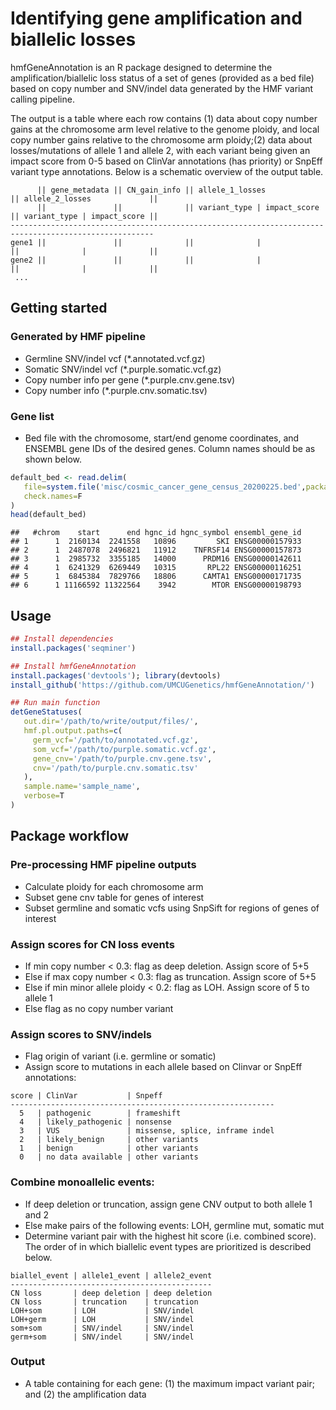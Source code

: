 Identifying gene amplification and biallelic losses
================

hmfGeneAnnotation is an R package designed to determine the
amplification/biallelic loss status of a set of genes (provided as a bed
file) based on copy number and SNV/indel data generated by the HMF
variant calling pipeline.

The output is a table where each row contains (1) data about copy number
gains at the chromosome arm level relative to the genome ploidy, and
local copy number gains relative to the chromosome arm ploidy;(2) data
about losses/mutations of allele 1 and allele 2, with each variant being
given an impact score from 0-5 based on ClinVar annotations (has
priority) or SnpEff variant type annotations. Below is a schematic
overview of the output
table.

``` 
      || gene_metadata || CN_gain_info || allele_1_losses             || allele_2_losses             ||
      ||               ||              || variant_type | impact_score || variant_type | impact_score ||
------------------------------------------------------------------------------------------------------
gene1 ||               ||              ||              |              ||              |              ||
gene2 ||               ||              ||              |              ||              |              ||
 ...
```

## Getting started

### Generated by HMF pipeline

  - Germline SNV/indel vcf (\*.annotated.vcf.gz)
  - Somatic SNV/indel vcf (\*.purple.somatic.vcf.gz)
  - Copy number info per gene (\*.purple.cnv.gene.tsv)
  - Copy number info (\*.purple.cnv.somatic.tsv)

### Gene list

  - Bed file with the chromosome, start/end genome coordinates, and
    ENSEMBL gene IDs of the desired genes. Column names should be as
    shown below.

<!-- end list -->

``` r
default_bed <- read.delim(
   file=system.file('misc/cosmic_cancer_gene_census_20200225.bed',package='hmfGeneAnnotation'),
   check.names=F
)
head(default_bed)
```

    ##   #chrom    start      end hgnc_id hgnc_symbol ensembl_gene_id
    ## 1      1  2160134  2241558   10896         SKI ENSG00000157933
    ## 2      1  2487078  2496821   11912    TNFRSF14 ENSG00000157873
    ## 3      1  2985732  3355185   14000      PRDM16 ENSG00000142611
    ## 4      1  6241329  6269449   10315       RPL22 ENSG00000116251
    ## 5      1  6845384  7829766   18806      CAMTA1 ENSG00000171735
    ## 6      1 11166592 11322564    3942        MTOR ENSG00000198793

## Usage

``` r
## Install dependencies
install.packages('seqminer')

## Install hmfGeneAnnotation
install.packages('devtools'); library(devtools)
install_github('https://github.com/UMCUGenetics/hmfGeneAnnotation/')

## Run main function
detGeneStatuses(
   out.dir='/path/to/write/output/files/', 
   hmf.pl.output.paths=c(
     germ_vcf='/path/to/annotated.vcf.gz', 
     som_vcf='/path/to/purple.somatic.vcf.gz', 
     gene_cnv='/path/to/purple.cnv.gene.tsv', 
     cnv='/path/to/purple.cnv.somatic.tsv'
   ), 
   sample.name='sample_name',
   verbose=T
)
```

## Package workflow

### Pre-processing HMF pipeline outputs

  - Calculate ploidy for each chromosome arm
  - Subset gene cnv table for genes of interest
  - Subset germline and somatic vcfs using SnpSift for regions of genes
    of interest

### Assign scores for CN loss events

  - If min copy number \< 0.3: flag as deep deletion. Assign score of
    5+5
  - Else if max copy number \< 0.3: flag as truncation. Assign score of
    5+5
  - Else if min minor allele ploidy \< 0.2: flag as LOH. Assign score of
    5 to allele 1
  - Else flag as no copy number variant

### Assign scores to SNV/indels

  - Flag origin of variant (i.e. germline or somatic)
  - Assign score to mutations in each allele based on Clinvar or SnpEff
    annotations:

<!-- end list -->

    score | ClinVar           | Snpeff
    -----------------------------------------------------------
      5   | pathogenic        | frameshift
      4   | likely_pathogenic | nonsense
      3   | VUS               | missense, splice, inframe indel
      2   | likely_benign     | other variants
      1   | benign            | other variants
      0   | no data available | other variants

### Combine monoallelic events:

  - If deep deletion or truncation, assign gene CNV output to both
    allele 1 and 2
  - Else make pairs of the following events: LOH, germline mut, somatic
    mut
  - Determine variant pair with the highest hit score (i.e. combined
    score). The order of in which biallelic event types are prioritized
    is described below.

<!-- end list -->

    biallel_event | allele1_event | allele2_event 
    ---------------------------------------------
    CN loss       | deep deletion | deep deletion
    CN loss       | truncation    | truncation
    LOH+som       | LOH           | SNV/indel
    LOH+germ      | LOH           | SNV/indel
    som+som       | SNV/indel     | SNV/indel
    germ+som      | SNV/indel     | SNV/indel

### Output

  - A table containing for each gene: (1) the maximum impact variant
    pair; and (2) the amplification data
